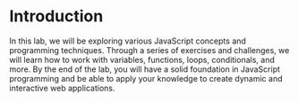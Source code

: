 # Introduction

In this lab, we will be exploring various JavaScript concepts and programming techniques. Through a series of exercises and challenges, we will learn how to work with variables, functions, loops, conditionals, and more. By the end of the lab, you will have a solid foundation in JavaScript programming and be able to apply your knowledge to create dynamic and interactive web applications.
